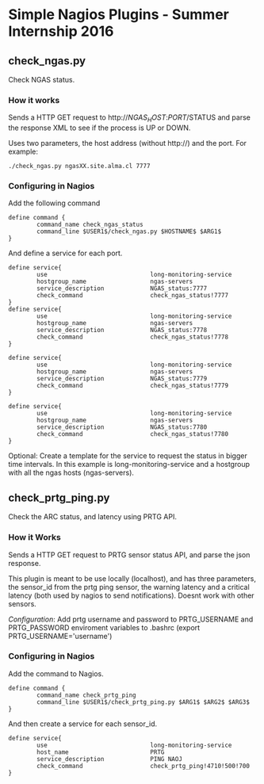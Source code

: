 # Simple Nagios Plugins - Summer Internship 2016
## check_ngas.py
Check NGAS status.
### How it works
Sends a HTTP GET request to http://$NGAS_HOST$:$PORT$/STATUS and parse the response XML to see if the process is UP or DOWN.

Uses two parameters, the host address (without http://) and the port. For example: 
```
./check_ngas.py ngasXX.site.alma.cl 7777
```

### Configuring in Nagios
Add the following command
```
define command {
        command_name check_ngas_status
        command_line $USER1$/check_ngas.py $HOSTNAME$ $ARG1$
}
```
And define a service for each port.
```
define service{
        use                             long-monitoring-service
        hostgroup_name                  ngas-servers
        service_description             NGAS_status:7777
        check_command                   check_ngas_status!7777
}
define service{
        use                             long-monitoring-service
        hostgroup_name                  ngas-servers
        service_description             NGAS_status:7778
        check_command                   check_ngas_status!7778
}

define service{
        use                             long-monitoring-service
        hostgroup_name                  ngas-servers
        service_description             NGAS_status:7779
        check_command                   check_ngas_status!7779
}

define service{
        use                             long-monitoring-service
        hostgroup_name                  ngas-servers
        service_description             NGAS_status:7780
        check_command                   check_ngas_status!7780
}
```
Optional: Create a template for the service to request the status in bigger time intervals. In this example is long-monitoring-service and a hostgroup with all the ngas hosts (ngas-servers).

## check_prtg_ping.py
Check the ARC status, and latency using PRTG API.

### How it Works
Sends a HTTP GET request to PRTG sensor status API, and parse the json response.

This plugin is meant to be use locally (localhost), and has three parameters, the sensor_id from the prtg ping sensor, the warning latency and a critical latency (both used by nagios to send notifications). Doesnt work with other sensors.

*Configuration*: Add prtg username and password to PRTG_USERNAME and PRTG_PASSWORD enviroment variables to .bashrc (export PRTG_USERNAME='username') 

### Configuring in Nagios
Add the command to Nagios.
```
define command {
        command_name check_prtg_ping
        command_line $USER1$/check_prtg_ping.py $ARG1$ $ARG2$ $ARG3$
}
```
And then create a service for each sensor_id.
```
define service{
        use                             long-monitoring-service
        host_name                       PRTG
        service_description             PING NAOJ
        check_command                   check_prtg_ping!4710!500!700
}
```
